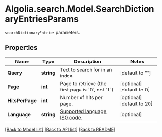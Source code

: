 # Algolia.search.Model.SearchDictionaryEntriesParams
`searchDictionaryEntries` parameters. 

## Properties

Name | Type | Description | Notes
------------ | ------------- | ------------- | -------------
**Query** | **string** | Text to search for in an index. | [default to ""]
**Page** | **int** | Page to retrieve (the first page is &#x60;0&#x60;, not &#x60;1&#x60;). | [optional] [default to 0]
**HitsPerPage** | **int** | Number of hits per page. | [optional] [default to 20]
**Language** | **string** | [Supported language ISO code](https://www.algolia.com/doc/guides/managing-results/optimize-search-results/handling-natural-languages-nlp/in-depth/supported-languages/).  | [optional] 

[[Back to Model list]](../README.md#documentation-for-models) [[Back to API list]](../README.md#documentation-for-api-endpoints) [[Back to README]](../README.md)

